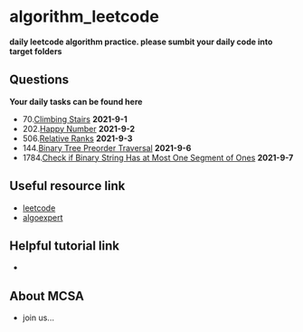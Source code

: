 # algorithm_leetcode
**daily leetcode algorithm practice. please sumbit your daily code into target folders**

## Questions
**Your daily tasks can be found here**

 - 70.[Climbing Stairs](https://leetcode.com/problems/climbing-stairs/) **2021-9-1**
 - 202.[Happy Number](https://leetcode.com/problems/happy-number/) **2021-9-2**
 - 506.[Relative Ranks](https://leetcode.com/problems/relative-ranks/) **2021-9-3**
 - 144.[Binary Tree Preorder Traversal](https://leetcode.com/problems/binary-tree-preorder-traversal/) **2021-9-6**
 - 1784.[Check if Binary String Has at Most One Segment of Ones](https://leetcode.com/problems/check-if-binary-string-has-at-most-one-segment-of-ones/) **2021-9-7**

## Useful resource link 
 - [leetcode](https://leetcode.com/problemset/all/?page=1)
 - [algoexpert](https://www.algoexpert.io/questions)

## Helpful tutorial link 
 - 


## About MCSA 
 - join us...



